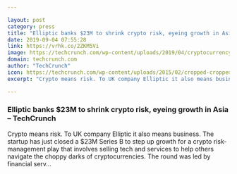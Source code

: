 ```yaml
---

layout: post
category: press
title: "Elliptic banks $23M to shrink crypto risk, eyeing growth in Asia"
date: 2019-09-04 07:55:28
link: https://vrhk.co/2ZKM5Vi
image: https://techcrunch.com/wp-content/uploads/2019/04/cryptocurrency.jpg?w=600
domain: techcrunch.com
author: "TechCrunch"
icon: https://techcrunch.com/wp-content/uploads/2015/02/cropped-cropped-favicon-gradient.png?w=180
excerpt: "Crypto means risk. To UK company Elliptic it also means business. The startup has just closed a $23M Series B to step up growth for a crypto risk-management play that involves selling tech and services to help others navigate the choppy darks of cryptocurrencies. The round was led by financial serv…"

---
```


### Elliptic banks $23M to shrink crypto risk, eyeing growth in Asia – TechCrunch

Crypto means risk. To UK company Elliptic it also means business. The startup has just closed a $23M Series B to step up growth for a crypto risk-management play that involves selling tech and services to help others navigate the choppy darks of cryptocurrencies. The round was led by financial serv…